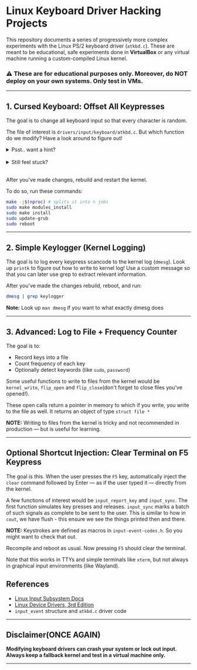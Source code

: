 #  Linux Keyboard Driver Hacking Projects

This repository documents a series of progressively more complex experiments with the Linux PS/2 keyboard driver (`atkbd.c`). These are meant to be educational, safe experiments done in **VirtualBox** or any virtual machine running a custom-compiled Linux kernel.

 ### ⚠️ These are for educational purposes only. Moreover, do **NOT** deploy on your own systems. Only test in VMs.

---

## 1. Cursed Keyboard: Offset All Keypresses

The goal is to change all keyboard input so that every character is random.

The file of interest is `drivers/input/keyboard/atkbd.c`. But which function do we modify? Have a look around to figure out!
‎
<details>
<summary>Psst.. want a hint?</summary>

      Look at the function named interrupt, because when you press a key, your keyboard sends a interrupt to the OS, which is its way of telling, "Hold up, process this signal"
</details>
‎
<details>

<summary>Still feel stuck?</summary>

   Look for the function:

   ```c
   static irqreturn_t atkbd_interrupt(...)
   ```
</details>
   ‎

After you've made changes, rebuild and restart the kernel.

To do so, run these commands:
   ```bash
   make -j$(nproc) # splits it into n jobs
   sudo make modules_install
   sudo make install
   sudo update-grub
   sudo reboot
   ```
---

## 2. Simple Keylogger (Kernel Logging)

The goal is to log every keypress scancode to the kernel log (`dmesg`). Look up `printk` to figure out how to write to kernel log! Use a custom message so that you can later use grep to extract relevant information.


After you've made the changes rebuild, reboot, and run:
   ```bash
   dmesg | grep keylogger
   ```

**Note:** Look up `man dmesg` if you want to what exactly dmesg does 

---

## 3. Advanced: Log to File + Frequency Counter

The goal is to:
- Record keys into a file
- Count frequency of each key
- Optionally detect keywords (like `sudo`, `password`)

Some useful functions to write to files from the kernel would be `kernel_write`, `flip_open` and `flip_close`(don't forget to close files you've opened!).

These open calls return a pointer in memory to which if you write, you write to the file as well. It returns an object of type `struct file *`


**NOTE:** Writing to files from the kernel is tricky and not recommended in production — but is useful for learning.

---

## Optional Shortcut Injection: Clear Terminal on F5 Keypress

The goal is this. When the user presses the `F5` key, automatically inject the `clear` command followed by Enter — as if the user typed it — directly from the kernel.

A few functions of interest would be `input_report_key` and `input_sync`. The first function simulates key presses and releases. `input_sync` marks a batch of such signals as complete to be sent to the user. This is similar to how in `cout`, we have flush - this ensure we see the things printed then and there.

**NOTE:** Keystrokes are defined as macros in `input-event-codes.h`. So you might want to check that out.

Recompile and reboot as usual. Now pressing `F5` should clear the terminal.

Note that this works in TTYs and simple terminals like `xterm`, but not always in graphical input environments (like Wayland). 

## References

- [Linux Input Subsystem Docs](https://www.kernel.org/doc/html/latest/input/)
- [Linux Device Drivers, 3rd Edition](https://lwn.net/Kernel/LDD3/)
- `input_event` structure and `atkbd.c` driver code

---

## Disclaimer(ONCE AGAIN)

**Modifying keyboard drivers can crash your system or lock out input. Always keep a fallback kernel and test in a virtual machine only.**

---



